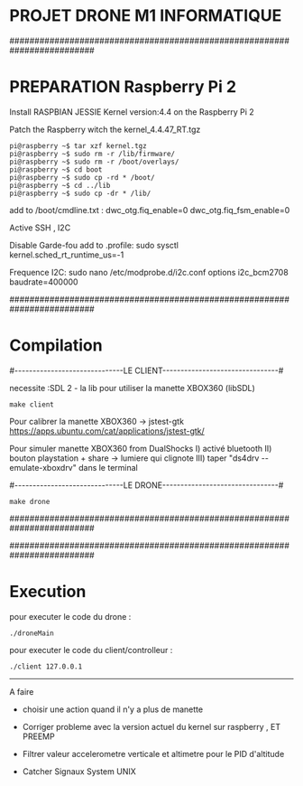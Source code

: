 # PROJET DRONE M1 INFORMATIQUE


#########################################################################
#							PREPARATION Raspberry Pi 2 					#

Install RASPBIAN JESSIE Kernel version:4.4 on the Raspberry Pi 2

Patch the Raspberry witch the kernel_4.4.47_RT.tgz

	pi@raspberry ~$ tar xzf kernel.tgz
	pi@raspberry ~$ sudo rm -r /lib/firmware/
	pi@raspberry ~$ sudo rm -r /boot/overlays/
	pi@raspberry ~$ cd boot
	pi@raspberry ~$ sudo cp -rd * /boot/
	pi@raspberry ~$ cd ../lib
	pi@raspberry ~$ sudo cp -dr * /lib/

add to /boot/cmdline.txt : 
dwc_otg.fiq_enable=0
dwc_otg.fiq_fsm_enable=0


Active SSH , I2C

Disable Garde-fou
add to .profile:
sudo sysctl kernel.sched_rt_runtime_us=-1

Frequence I2C:
sudo nano /etc/modprobe.d/i2c.conf
options i2c_bcm2708 baudrate=400000



#########################################################################
#							Compilation									#

#------------------------------LE CLIENT--------------------------------#

necessite :SDL 2 - la lib pour utiliser la manette XBOX360 (libSDL)

	make client

Pour calibrer la manette XBOX360   ->   jstest-gtk
https://apps.ubuntu.com/cat/applications/jstest-gtk/

Pour simuler manette XBOX360 from DualShocks
I) activé bluetooth 
II) bouton playstation + share -> lumiere qui clignote
III) taper "ds4drv --emulate-xboxdrv" dans le terminal


#------------------------------LE DRONE--------------------------------#

	make drone

#########################################################################


#########################################################################
#							Execution									#

pour executer le code du drone :

	./droneMain

pour executer le code du client/controlleur :

	./client 127.0.0.1


--------------
A faire

- choisir une action quand il n'y a plus de manette

- Corriger probleme avec la version actuel du kernel sur raspberry , ET PREEMP

- Filtrer valeur accelerometre verticale et altimetre pour le PID d'altitude

- Catcher Signaux System UNIX